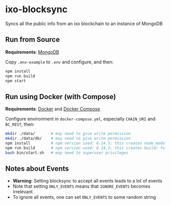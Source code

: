 # ixo-blocksync
Syncs all the public info from an ixo blockchain to an instance of MongoDB

## Run from Source
**Requirements**: [MongoDB](https://docs.mongodb.com/manual/installation/)

Copy `.env-example` to `.env` and configure, and then:
```bash
npm install
npm run build
npm start
```

## Run using Docker (with Compose)
**Requirements**: [Docker](https://docs.docker.com/engine/install/) and [Docker Compose](https://docs.docker.com/compose/install/)

Configure environment in `docker-compose.yml`, especially `CHAIN_URI` and `BC_REST`, then:
```bash
mkdir ./data/       # may need to give write permission
mkdir ./data/db/    # may need to give write permission
npm install         # npm version used: 6.14.5; this creates node_modules/ folder
npm run build       # npm version used: 6.14.5; this creates build/ folder
bash bin/start.sh   # may need to superuser privileges
```

## Notes about Events
- **Warning**: Setting blocksync to accept all events leads to a lot of events
- Note that setting `ONLY_EVENTS` means that `IGNORE_EVENTS` becomes irrelevant
- To ignore all events, one can set `ONLY_EVENTS` to some random string
